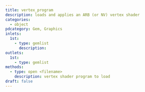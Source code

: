 ```yaml
---
title: vertex_program
description: loads and applies an ARB (or NV) vertex shader
categories:
  - object
pdcategory: Gem, Graphics
inlets:
  1st:
    - type: gemlist
      description:
outlets:
  1st:
    - type: gemlist
methods:
  - type: open <filename>
    description: vertex shader program to load
draft: false
---
```

